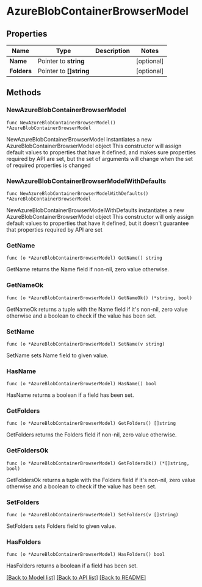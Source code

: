 # AzureBlobContainerBrowserModel

## Properties

Name | Type | Description | Notes
------------ | ------------- | ------------- | -------------
**Name** | Pointer to **string** |  | [optional] 
**Folders** | Pointer to **[]string** |  | [optional] 

## Methods

### NewAzureBlobContainerBrowserModel

`func NewAzureBlobContainerBrowserModel() *AzureBlobContainerBrowserModel`

NewAzureBlobContainerBrowserModel instantiates a new AzureBlobContainerBrowserModel object
This constructor will assign default values to properties that have it defined,
and makes sure properties required by API are set, but the set of arguments
will change when the set of required properties is changed

### NewAzureBlobContainerBrowserModelWithDefaults

`func NewAzureBlobContainerBrowserModelWithDefaults() *AzureBlobContainerBrowserModel`

NewAzureBlobContainerBrowserModelWithDefaults instantiates a new AzureBlobContainerBrowserModel object
This constructor will only assign default values to properties that have it defined,
but it doesn't guarantee that properties required by API are set

### GetName

`func (o *AzureBlobContainerBrowserModel) GetName() string`

GetName returns the Name field if non-nil, zero value otherwise.

### GetNameOk

`func (o *AzureBlobContainerBrowserModel) GetNameOk() (*string, bool)`

GetNameOk returns a tuple with the Name field if it's non-nil, zero value otherwise
and a boolean to check if the value has been set.

### SetName

`func (o *AzureBlobContainerBrowserModel) SetName(v string)`

SetName sets Name field to given value.

### HasName

`func (o *AzureBlobContainerBrowserModel) HasName() bool`

HasName returns a boolean if a field has been set.

### GetFolders

`func (o *AzureBlobContainerBrowserModel) GetFolders() []string`

GetFolders returns the Folders field if non-nil, zero value otherwise.

### GetFoldersOk

`func (o *AzureBlobContainerBrowserModel) GetFoldersOk() (*[]string, bool)`

GetFoldersOk returns a tuple with the Folders field if it's non-nil, zero value otherwise
and a boolean to check if the value has been set.

### SetFolders

`func (o *AzureBlobContainerBrowserModel) SetFolders(v []string)`

SetFolders sets Folders field to given value.

### HasFolders

`func (o *AzureBlobContainerBrowserModel) HasFolders() bool`

HasFolders returns a boolean if a field has been set.


[[Back to Model list]](../README.md#documentation-for-models) [[Back to API list]](../README.md#documentation-for-api-endpoints) [[Back to README]](../README.md)


